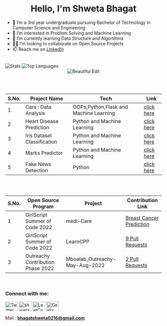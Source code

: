 <h1 align="center">Hello, I'm Shweta Bhagat </h1> 

- 👋 I’m  a 3rd year undergraduate pursuing Bachelor of Technology in Computer Science and Engineering
- 👀 I’m interested in Problem Solving and Machine Learning
- 🌱 I’m currently learning Data Structure and Algortihms
- 👩‍💻 I’m looking to collaborate on Open Source Projects
- 📫 Reach me on [LinkedIn](https://www.linkedin.com/in/shweta-bhagat-5a3969200/)
 <br><br>
<!---
Shweta2024/Shweta2024 is a ✨ special ✨ repository because its `README.md` (this file) appears on your GitHub profile.
You can click the Preview link to take a look at your changes.
--->




 <img alt="Stats" src="https://github-readme-stats.vercel.app/api?username=Shweta2024&show_icons=true&count_private=true&theme=react&hide_border=true&bg_color=0D1117" />

 <img alt="Top Languages" src="https://github-readme-stats.vercel.app/api/top-langs/?username=Shweta2024&langs_count=8&count_private=true&layout=compact&theme=react&hide_border=true&bg_color=0D1117" />
 
 <div align="center">
<img src="https://github-readme-streak-stats.herokuapp.com/?user=Shweta2024&theme=black-ice&hide_border=true&stroke=0000&background=060A0CD0" alt="Beautiful Edit"/>
</div>

 <br><br>
 
|S.No.|Project Name|Tech|Link|
|--------|----|----|----|
| 1 | Cars : Data Analysis| OOPs,Python,Flask and Machine Learning  | [click here](https://github.com/Shweta2024/cars-engage-2022) |
| 2 | Heart Disease Prediction | Python and Machine Learning | [click here](https://github.com/Shweta2024/HEART-DISEASE-PREDICTION-) |
| 3 | Iris Dataset Classification | Python and Machine Learning  | [click here](https://github.com/Shweta2024/IRIS-DATASET-CLASSIFICATION) |
| 4 | Marks Predictor |Python and Machine Learning | [click here](https://github.com/Shweta2024/The-Sparks-Foundation-Tasks/blob/main/Task-1_Prediction_using_Supervised_ML.ipynb)|
| 5 | Fake News Detection | Python | [click here](https://github.com/Shweta2024/FAKE_NEWS_DETECTION)|

 <br><br>

|S.No.|Open Source Program | Project |  Contribution Link|
|--------|----|----|----|
| 1 | GirlScript Summer of Code 2022 | medi-Care | [Breast Cancer Prediction](https://github.com/mohit200008/medi-Care/tree/master/BreastCancerPrediction) |
| 2 | GirlScript Summer of Code 2022 | LearnCPP |  [9 Pull Requests](https://github.com/Lakhankumawat/LearnCPP/commits?author=Shweta2024) |
| 3 | Outreachy Contribution Phase 2022 | Mboalab_Outreachy-May-Aug-2022 | [2 Pull Requests](https://github.com/Mboalab/Mboalab_Outreachy-May-Aug-2022/tree/main/May-August-Contributions/Shweta%20Bhagat) |




<br>
<h3 align="left">Connect with me:</h3>
<p align="left">
<a href="https://twitter.com/Shweta_Bhagat_"><img align="center" src="https://raw.githubusercontent.com/rahuldkjain/github-profile-readme-generator/master/src/images/icons/Social/twitter.svg" alt="Twitter" height="30" width="40" /></a>
<a href="https://www.linkedin.com/in/shweta-bhagat-5a3969200/"><img align="center" src="https://raw.githubusercontent.com/rahuldkjain/github-profile-readme-generator/master/src/images/icons/Social/linked-in-alt.svg" alt="shweta-LinkedIn" height="30" width="40" /></a>
<a href="https://leetcode.com/shweta_bhagat/"><img align="center" src="https://raw.githubusercontent.com/rahuldkjain/github-profile-readme-generator/master/src/images/icons/Social/leet-code.svg" alt="LeetCode" height="30" width="40" /></a>
<a href="https://auth.geeksforgeeks.org/user/bhagatshweta0216/profile"><img align="center" src="https://raw.githubusercontent.com/rahuldkjain/github-profile-readme-generator/master/src/images/icons/Social/geeks-for-geeks.svg" alt="Geeks for Geeks" height="30" width="40" /></a>
</p>


Mail : **bhagatshweta0216@gmail.com**


